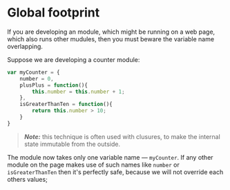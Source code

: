 # Global footprint
If you are developing an module, which might be running on a web page, which also runs other mudules, then you must beware the variable name overlapping.

Suppose we are developing a counter module:
```js
var myCounter = {
    number = 0,
    plusPlus = function(){
        this.number = this.number + 1;
    },
    isGreaterThanTen = function(){
        return this.number > 10;
    }
}
```
> ***Note:*** this technique is often used with clusures, to make the internal state immutable from the outside.

The module now takes only one variable name — `myCounter`. If any other module on the page makes use of such names like `number` or `isGreaterThanTen` then it's perfectly safe, because we will not override each others values;
